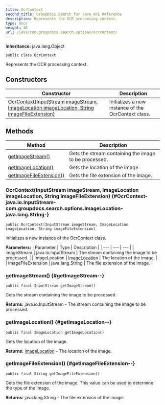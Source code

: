 ```yaml
---
title: OcrContext
second_title: GroupDocs.Search for Java API Reference
description: Represents the OCR processing context.
type: docs
weight: 30
url: /java/com.groupdocs.search.options/ocrcontext/
---
```

**Inheritance:**
java.lang.Object
```
public class OcrContext
```

Represents the OCR processing context.
## Constructors

| Constructor | Description |
| --- | --- |
| [OcrContext(InputStream imageStream, ImageLocation imageLocation, String imageFileExtension)](#OcrContext-java.io.InputStream-com.groupdocs.search.options.ImageLocation-java.lang.String-) | Initializes a new instance of the  OcrContext  class. |
## Methods

| Method | Description |
| --- | --- |
| [getImageStream()](#getImageStream--) | Gets the stream containing the image to be processed. |
| [getImageLocation()](#getImageLocation--) | Gets the location of the image. |
| [getImageFileExtension()](#getImageFileExtension--) | Gets the file extension of the image. |
### OcrContext(InputStream imageStream, ImageLocation imageLocation, String imageFileExtension) {#OcrContext-java.io.InputStream-com.groupdocs.search.options.ImageLocation-java.lang.String-}
```
public OcrContext(InputStream imageStream, ImageLocation imageLocation, String imageFileExtension)
```


Initializes a new instance of the  OcrContext  class.

**Parameters:**
| Parameter | Type | Description |
| --- | --- | --- |
| imageStream | java.io.InputStream | The stream containing the image to be processed. |
| imageLocation | [ImageLocation](../../com.groupdocs.search.options/imagelocation) | The location of the image. |
| imageFileExtension | java.lang.String | The file extension of the image. |

### getImageStream() {#getImageStream--}
```
public final InputStream getImageStream()
```


Gets the stream containing the image to be processed.

**Returns:**
java.io.InputStream - The stream containing the image to be processed.
### getImageLocation() {#getImageLocation--}
```
public final ImageLocation getImageLocation()
```


Gets the location of the image.

**Returns:**
[ImageLocation](../../com.groupdocs.search.options/imagelocation) - The location of the image.
### getImageFileExtension() {#getImageFileExtension--}
```
public final String getImageFileExtension()
```


Gets the file extension of the image. This value can be used to determine the type of the image.

**Returns:**
java.lang.String - The file extension of the image.
